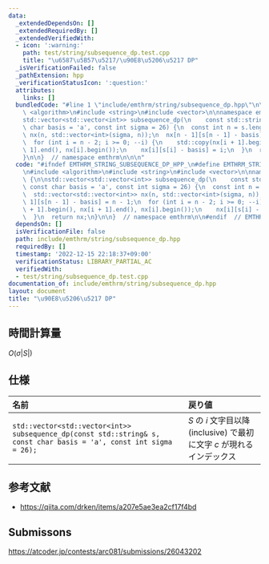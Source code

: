 ```yaml
---
data:
  _extendedDependsOn: []
  _extendedRequiredBy: []
  _extendedVerifiedWith:
  - icon: ':warning:'
    path: test/string/subsequence_dp.test.cpp
    title: "\u6587\u5B57\u5217/\u90E8\u5206\u5217 DP"
  _isVerificationFailed: false
  _pathExtension: hpp
  _verificationStatusIcon: ':question:'
  attributes:
    links: []
  bundledCode: "#line 1 \"include/emthrm/string/subsequence_dp.hpp\"\n\n\n\n#include\
    \ <algorithm>\n#include <string>\n#include <vector>\n\nnamespace emthrm {\n\n\
    std::vector<std::vector<int>> subsequence_dp(\n    const std::string& s, const\
    \ char basis = 'a', const int sigma = 26) {\n  const int n = s.length();\n  std::vector<std::vector<int>>\
    \ nx(n, std::vector<int>(sigma, n));\n  nx[n - 1][s[n - 1] - basis] = n - 1;\n\
    \  for (int i = n - 2; i >= 0; --i) {\n    std::copy(nx[i + 1].begin(), nx[i +\
    \ 1].end(), nx[i].begin());\n    nx[i][s[i] - basis] = i;\n  }\n  return nx;\n\
    }\n\n}  // namespace emthrm\n\n\n"
  code: "#ifndef EMTHRM_STRING_SUBSEQUENCE_DP_HPP_\n#define EMTHRM_STRING_SUBSEQUENCE_DP_HPP_\n\
    \n#include <algorithm>\n#include <string>\n#include <vector>\n\nnamespace emthrm\
    \ {\n\nstd::vector<std::vector<int>> subsequence_dp(\n    const std::string& s,\
    \ const char basis = 'a', const int sigma = 26) {\n  const int n = s.length();\n\
    \  std::vector<std::vector<int>> nx(n, std::vector<int>(sigma, n));\n  nx[n -\
    \ 1][s[n - 1] - basis] = n - 1;\n  for (int i = n - 2; i >= 0; --i) {\n    std::copy(nx[i\
    \ + 1].begin(), nx[i + 1].end(), nx[i].begin());\n    nx[i][s[i] - basis] = i;\n\
    \  }\n  return nx;\n}\n\n}  // namespace emthrm\n\n#endif  // EMTHRM_STRING_SUBSEQUENCE_DP_HPP_\n"
  dependsOn: []
  isVerificationFile: false
  path: include/emthrm/string/subsequence_dp.hpp
  requiredBy: []
  timestamp: '2022-12-15 22:18:37+09:00'
  verificationStatus: LIBRARY_PARTIAL_AC
  verifiedWith:
  - test/string/subsequence_dp.test.cpp
documentation_of: include/emthrm/string/subsequence_dp.hpp
layout: document
title: "\u90E8\u5206\u5217 DP"
---
```



## 時間計算量

$O(\sigma \lvert S \rvert)$


## 仕様

|名前|戻り値|
|:--|:--|
|`std::vector<std::vector<int>> subsequence_dp(const std::string& s, const char basis = 'a', const int sigma = 26);`|$S$ の $i$ 文字目以降 (inclusive) で最初に文字 $c$ が現れるインデックス|


## 参考文献

- https://qiita.com/drken/items/a207e5ae3ea2cf17f4bd


## Submissons

https://atcoder.jp/contests/arc081/submissions/26043202

